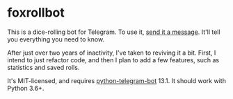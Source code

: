 # foxrollbot

This is a dice-rolling bot for Telegram. To use it, [send it a message][bot].
It'll tell you everything you need to know.

After just over two years of inactivity, I've taken to reviving it a bit.
First, I intend to just refactor code, and then I plan to add a few features,
such as statistics and saved rolls.

It's MIT-licensed, and requires [python-telegram-bot][ptb] 13.1. It should
work with Python 3.6+.

[bot]: https://telegram.me/foxrollbot "@foxrollbot"
[ptb]: https://github.com/python-telegram-bot/python-telegram-bot/

